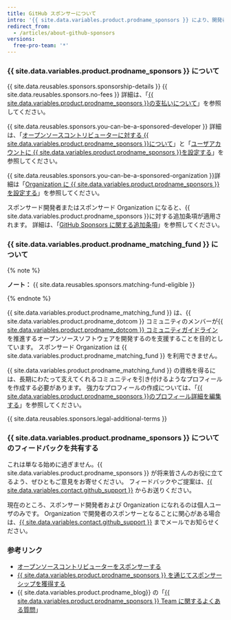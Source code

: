 ```yaml
---
title: GitHub スポンサーについて
intro: '{{ site.data.variables.product.prodname_sponsors }} により、開発者コミュニティが依存しているオープンソースプロジェクトの設計、構築、維持に携わる人々や Organization を、{{ site.data.variables.product.product_name }} で直接、経済的に支援できます。'
redirect_from:
  - /articles/about-github-sponsors
versions:
  free-pro-team: '*'
---
```


### {{ site.data.variables.product.prodname_sponsors }} について

{{ site.data.reusables.sponsors.sponsorship-details }} {{ site.data.reusables.sponsors.no-fees }} 詳細は、「[{{ site.data.variables.product.prodname_sponsors }}の支払いについて](/articles/about-billing-for-github-sponsors)」を参照してください。

{{ site.data.reusables.sponsors.you-can-be-a-sponsored-developer }} 詳細は、「[オープンソースコントリビューターに対する {{ site.data.variables.product.prodname_sponsors }}について](/github/supporting-the-open-source-community-with-github-sponsors/about-github-sponsors-for-open-source-contributors)」と「[ユーザアカウントに {{ site.data.variables.product.prodname_sponsors }}を設定する](/github/supporting-the-open-source-community-with-github-sponsors/setting-up-github-sponsors-for-your-user-account)」を参照してください。

{{ site.data.reusables.sponsors.you-can-be-a-sponsored-organization }}詳細は「[Organization に {{ site.data.variables.product.prodname_sponsors }} を設定する](/github/supporting-the-open-source-community-with-github-sponsors/setting-up-github-sponsors-for-your-organization)」を参照してください。

スポンサード開発者またはスポンサード Organization になると、{{ site.data.variables.product.prodname_sponsors }}に対する追加条項が適用されます。 詳細は、「[GitHub Sponsors に関する追加条項](/github/site-policy/github-sponsors-additional-terms)」を参照してください。

### {{ site.data.variables.product.prodname_matching_fund }} について

{% note %}

**ノート：** {{ site.data.reusables.sponsors.matching-fund-eligible }}

{% endnote %}

{{ site.data.variables.product.prodname_matching_fund }} は、{{ site.data.variables.product.prodname_dotcom }} コミュニティのメンバーが[{{ site.data.variables.product.prodname_dotcom }} コミュニティガイドライン](/github/site-policy/github-community-guidelines)を推進するオープンソースソフトウェアを開発するのを支援することを目的としています。 スポンサード Organization は {{ site.data.variables.product.prodname_matching_fund }} を利用できません。

{{ site.data.variables.product.prodname_matching_fund }} の資格を得るには、長期にわたって支えてくれるコミュニティを引き付けるようなプロフィールを作成する必要があります。 強力なプロフィールの作成については、「[{{ site.data.variables.product.prodname_sponsors }}のプロフィール詳細を編集する](/github/supporting-the-open-source-community-with-github-sponsors/editing-your-profile-details-for-github-sponsors)」を参照してください。

{{ site.data.reusables.sponsors.legal-additional-terms }}

### {{ site.data.variables.product.prodname_sponsors }} についてのフィードバックを共有する

これは単なる始めに過ぎません。{{ site.data.variables.product.prodname_sponsors }} が将来皆さんのお役に立てるよう、ぜひともご意見をお寄せください。 フィードバックやご提案は、[{{ site.data.variables.contact.github_support }}](https://support.github.com/contact?form%5Bsubject%5D=GitHub+Sponsors) からお送りください。

現在のところ、スポンサード開発者および Organization になれるのは個人ユーザのみです。 Organization で開発者のスポンサーとなることに関心がある場合は、[{{ site.data.variables.contact.github_support }}](https://support.github.com/contact?form%5Bsubject%5D=GitHub+Sponsors) までメールでお知らせください。

### 参考リンク
- [オープンソースコントリビューターをスポンサーする](/github/supporting-the-open-source-community-with-github-sponsors/sponsoring-open-source-contributors)
- [{{ site.data.variables.product.prodname_sponsors }} を通じてスポンサーシップを獲得する](/github/supporting-the-open-source-community-with-github-sponsors/receiving-sponsorships-through-github-sponsors)
- {{ site.data.variables.product.prodname_blog}} の「[{{ site.data.variables.product.prodname_sponsors }} Team に関するよくある質問](https://github.blog/2019-06-12-faq-with-the-github-sponsors-team/)」
